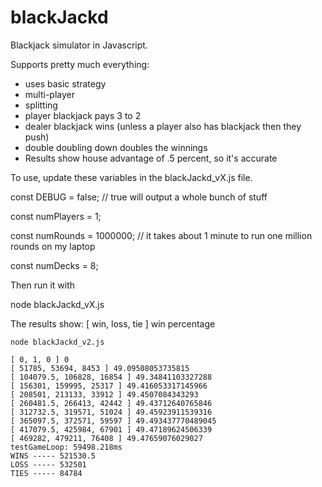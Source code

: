 # blackJackd

Blackjack simulator in Javascript.

Supports pretty much everything:
* uses basic strategy
* multi-player
* splitting
* player blackjack pays 3 to 2
* dealer blackjack wins (unless a player also has blackjack then they push)
* double doubling down doubles the winnings
* Results show house advantage of .5 percent, so it's accurate



To use, update these variables in the blackJackd_vX.js file.

const DEBUG = false; // true will output a whole bunch of stuff

const numPlayers = 1;

const numRounds = 1000000; // it takes about 1 minute to run one million rounds on my laptop

const numDecks = 8;




Then run it with

node blackJackd_vX.js



The results show:
[ win, loss, tie ]  win percentage



```
node blackJackd_v2.js

[ 0, 1, 0 ] 0
[ 51785, 53694, 8453 ] 49.09508053735815
[ 104079.5, 106828, 16854 ] 49.34841103327288
[ 156301, 159995, 25317 ] 49.416053317145966
[ 208501, 213133, 33912 ] 49.4507084343293
[ 260481.5, 266413, 42442 ] 49.43712640765846
[ 312732.5, 319571, 51024 ] 49.45923911539316
[ 365097.5, 372571, 59597 ] 49.493437770489045
[ 417079.5, 425984, 67901 ] 49.47189624506339
[ 469282, 479211, 76408 ] 49.47659076029027
testGameLoop: 59498.218ms
WINS ----- 521530.5
LOSS ----- 532501
TIES ----- 84784
```
